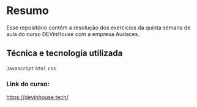 # Resumo

Esse repositório contém a resolução dos exercicios da quinta semana de aula do curso DEVinHouse com a empresa Audaces.

## Técnica e tecnologia utilizada

`Javascript`
`html`
`css`

### Link do curso:

https://devinhouse.tech/
